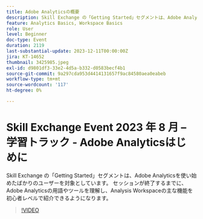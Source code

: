 ```yaml
---
title: Adobe Analyticsの概要
description: Skill Exchange の「Getting Started」セグメントは、Adobe Analyticsを使い始めたばかりのユーザーを対象としています。 セッションが終了するまでに、Adobe Analyticsの用語やツールを理解し、Analysis Workspaceの主な機能を初心者レベルで紹介できるようになります。
feature: Analytics Basics, Workspace Basics
role: User
level: Beginner
doc-type: Event
duration: 2119
last-substantial-update: 2023-12-11T00:00:00Z
jira: KT-14652
thumbnail: 3425985.jpeg
exl-id: d9801df3-33e2-4d5a-b332-d0583becf4b1
source-git-commit: 9a297cda953d4414131657f9ac84580aea0eabeb
workflow-type: tm+mt
source-wordcount: '117'
ht-degree: 0%

---
```


# Skill Exchange Event 2023 年 8 月 – 学習トラック - Adobe Analyticsはじめに

Skill Exchange の「Getting Started」セグメントは、Adobe Analyticsを使い始めたばかりのユーザーを対象としています。 セッションが終了するまでに、Adobe Analyticsの用語やツールを理解し、Analysis Workspaceの主な機能を初心者レベルで紹介できるようになります。

>[!VIDEO](https://video.tv.adobe.com/v/3425985/?learn=on)
